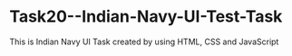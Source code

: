 # Task20--Indian-Navy-UI-Test-Task
This is Indian Navy UI Task created by using HTML, CSS and JavaScript
